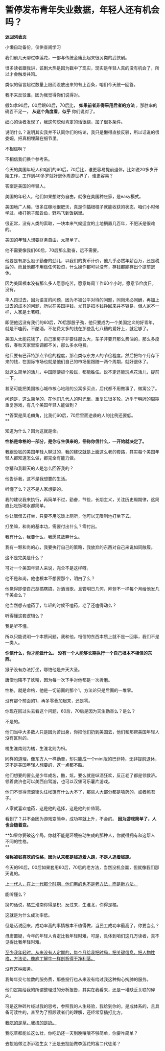 # 暂停发布青年失业数据，年轻人还有机会吗？

[**返回列表页**](/gzh/记忆承载)

小懒自动备份，仅供查阅学习

我们前几天聊过李莲花，一部与传统金庸比起来很另类的武侠剧。

很多读者跟我讲，该剧大热是因为戳中了现实，现实是年轻人真的没有机会了，所以才会触发共鸣。

类似的留言超过数量上限而没放出来的有上百条，咱们今天统一回答。  

我不来反驳谁，因为我觉得你们说得对。  

假如拿90后，00后跟60后，70后比， **如果前者非得采用后者的方法** ，那胜率的确百不足一， **从这个角度看，似乎** 你们说对了。  

细心的读者发现了，我这句貌似肯定的话很绕，加了很多条件。  

说明什么？说明其实我并不认同你们的结论，我只是懒得直接反驳，所以话说的很委婉，把真相埋藏在细节里。  

不相信啊？  

不相信我们换个参考系。

今天的美国年轻人和咱们的60后，70后比，谁更容易提前退休，比如说20多岁开始工作，工作到40多岁就好退休周游世界了，谁更容易？  

答案是美国的年轻人。  

美国的年轻人，他们如果想财务自由，就像在美国种庄家，是easy模式。  

美国地广人稀，很多庄稼地很肥沃，真是你插根棍子就能收获的状态，咱们小时候学过，棒打狍子瓢舀鱼，野鸡飞到饭锅里。

很正常，没有人类的索取，一块本来气候适宜的土地搁置几百年，不肥沃是很难的。

美国的年轻人想要财务自由，太简单了。  

他不需要像我们60后，70后那么勤奋，远不需要。

他要是有那么股子勤奋的劲儿，以我们的货币计价，他几乎必然年薪百万，还是税后的。而且他都不用做任何投资，什么操作都可以没有，存钱都能存出个提前退休。  

因为美国根本没有那么多人愿意吃苦，愿意每周工作60个小时，愿意节俭度日，没有。

华人跑过去，因为语言的问题，因为不被公平对待的问题，同岗未必同酬，再加上过去的成本的问题，所以在美国挣钱，尤其是把本钱挣回来并不容易，但人家不一样，人家是土著呀。

即便他远没有我们的60后，70后那股子劲，他只要成为一个美国定义的好青年，就是不嗑药，不酗酒，不花费太多的钱在那些乱七八糟的爱好上，就足够了。

美国人太能花钱了，自己家房子非要住那么大，车子非要开那么费油的，那么多度假，春秋天家里空调都不关，那么多水电费。

他只要有巴菲特那点节俭的程度，那点类似东方人的节俭程度，然后把每个月存下来的钱，在国际市场也就是他们自己的市场里跟随一两个周期，就好退休了。

就这么简单的活儿，中国随便抓个股民，都能胜任。说不定还能玩点花活儿，提前一下。

甚至可能把美国核心城市核心地段的公寓多买点，后代都不用做事了，做寓公了。

问题是，这么简单的，在他们几代人的时光里，重复过很多轮，近乎于明牌的周期重复游戏，有几个美国年轻人能做到？  

 **答案是凤毛麟角，比我们60后，70后里面逆袭的人的比例还要低。  
**

知道为什么？因为这就是命。  

 **性格是命格的一部分，是你与生俱来的，俗称你信什么，一开始就决定了。**

我跟没钱的美国年轻人聊过的，我的建议就是上面这么老的套路，其实每个美国年轻人都知道怎么做，都完全有能力做。  

你猜和我聊天的人是怎么回答我的？

他告诉我，这不是我想要的生活。  

听懂了么？这不是人家想要的。  

我的建议我来执行，再简单不过，勤奋，节俭，长期主义，关注历史周期律，这简直比吃饭喝水都简单。  

你让唐僧去打坐，只要不用吃饭上厕所，他可以无限制地打坐下去。  

打坐嘛，和尚的基本功，需要付出什么？零付出。  

我有什么，我要什么，我愿意放弃什么。  

我有一颗和尚的心，我要执行自己的策略，我放弃的东西对自己来说如同敝履。

这不是完美是什么？  

可对一个美国年轻人来说，完全不是这样呀。  

他不是和尚，他也根本不想要那个，明白了么？  

他觉得即便自己胡搞瞎搞，对酒当歌，且管明日几何，拜登不一样每个月给他发几千美金么？  

他当然想去嗑药了，年轻的时候不嗑药，老了还嗑得动么？  

听得懂这套逻辑么？  

我是听不懂。  

所以只能说明一个本质问题，我和他，相信的东西本质上就不是一回事，我们不是一类人。  

 **你信什么，你才能做什么。** **没有一个人能够长期执行一个自己根本不相信的东西。**

猴子没有办法打坐，哪怕他是齐天大圣。

唐僧也降不了妖精，因为每一次下手对他都是一次折磨。  

性格，就是命格，他是一切前面的那个1，方法论只是后面的一堆零。  

没有那个前面的1，再多零叠加起来，还是零。

你现在回过头去看这个问题，60后，70后是因为天生勤奋么？是么？

不是的。

他们当中大多数人只是因为苦出身，你把他们扔到美国去，他们和那帮美国年轻人没有区别的。  

橘生淮南则为橘，生淮北则为枳。

同样的道理，像东方人一样勤奋，却只能成一个mini版的巴菲特，无非提前退休，这不是美国年轻人想要的，这一点都不酷。  

他们想要的要么是少年成名，酷，炫，要么就是纵酒狂欢，反正老了都是领救济。领着救济也可以美西自驾游，也可以汉堡可乐薯片游戏。  

他们不觉得流浪街头住帐篷有什么大不了，那些人大部分都是嗑药的，或者瘾君子。  

人家就喜欢嗑药，这是他的选择，这是他的价值观。

看到了？并不会因为游戏变简单，成功率就上升，不会的。 **因为游戏简单了，人也会随着变。**

 **如果你要破这个局，你就不能是环境被动生成的那种人，你就得拥有和这帮人不同的性格。  
**

 **俗称被钱喜欢的性格，因为从来都是钱追着人跑，不是人追着钱跑。**

今天的90后，00后如果套用60后，70后的老方法，当然没机会赢，但就像我们那天说的。  

[上一代人，在上一代那个时期，他们用的也不是老方法，而是新方法。  
](http://mp.weixin.qq.com/s?__biz=MzkwMzQ1MzczOQ==&mid=2247484001&idx=1&sn=1acc164b00cad51f2dbf39f8b376661b&chksm=c0974f25f7e0c633d28d9e8c26bd3f8fe4595878d2e51b1285efcc44b0ed2e9bfc3a7ebd76c8&scene=21#wechat_redirect)

能听懂么？  

换句话说，橘生淮南你得是枳，反过来，生淮北，你得是橘。

这就是为什么成功率低。  

但是话说回来，成功率高的事情根本不值得做，当民工成功率最高了，你要当么？

毋庸置疑，今年的年轻人肯定比我年轻时难，可是，具体到咱们这几万读者，真不见得比我年轻时难。  

[至少我年轻时，从来没有人定期的，每个月给我把时局，把关键信息，把人物性格，方法论，像庖丁解牛一样剖析得干净利落。  
](http://mp.weixin.qq.com/s?__biz=MzkwMzQ1MzczOQ==&mid=2247484001&idx=1&sn=1acc164b00cad51f2dbf39f8b376661b&chksm=c0974f25f7e0c633d28d9e8c26bd3f8fe4595878d2e51b1285efcc44b0ed2e9bfc3a7ebd76c8&scene=21#wechat_redirect)

没有这种服务。  

我每年交七位数的服务费，那些投行也从来没有给过我这种掏心掏肺的服务。  

他们定期给我的所谓整理过的分析报告，其实在我看来，还是一堆缺乏关联的碎片。  

可是这种碎片经过我的思考，参照我的人生经验，我给到你的，是成体系的，且具备可读性的，甚至为了照顾读者们的理解，还经常穿插打比方。

[我吃的是草，我挤的是奶。  
](http://mp.weixin.qq.com/s?__biz=MzkwMzQ1MzczOQ==&mid=2247484001&idx=1&sn=1acc164b00cad51f2dbf39f8b376661b&chksm=c0974f25f7e0c633d28d9e8c26bd3f8fe4595878d2e51b1285efcc44b0ed2e9bfc3a7ebd76c8&scene=21#wechat_redirect)

我吃草都能长这么壮，你吃奶还一天到晚嚷嚷不够简单，你要咋简单？  

去投胎做江浙沪独生女？还是去投胎做李莲花的富二代徒弟？

